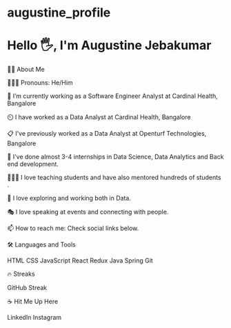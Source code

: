 # augustine_profile

# Hello 🖐️, I'm Augustine Jebakumar
👩‍💻 About Me

👩🏻‍💻 Pronouns: He/Him

💼 I’m currently working as a Software Engineer Analyst at Cardinal Health, Bangalore

⏲️ I have worked as a Data Analyst at Cardinal Health, Bangalore

📋 I've previously worked as a Data Analyst at Openturf Technologies, Bangalore

🎒 I've done almost 3-4 internships in Data Science, Data Analytics and Back end development.

👩🏻‍🏫 I love teaching students and have also mentored hundreds of students .

🧭 I love exploring and working both in Data.

🎭 I love speaking at events and connecting with people.

📫 How to reach me: Check social links below.

🛠️ Languages and Tools

HTML  CSS  JavaScript  React  Redux   Java  Spring  Git

🔥 Streaks

GitHub Streak

☕ Hit Me Up Here

  LinkedIn Instagram
